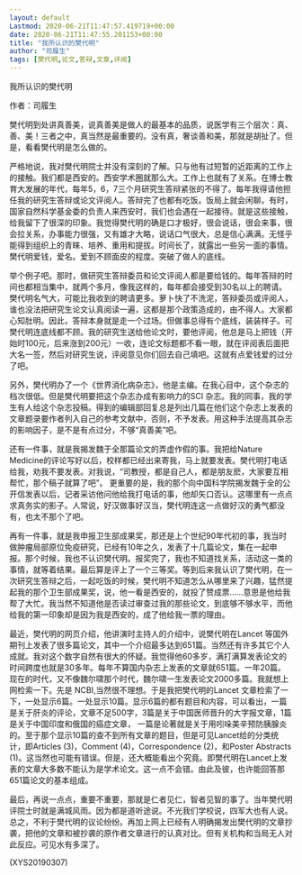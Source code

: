 ```yaml
---
layout: default
Lastmod: 2020-06-21T11:47:57.419719+00:00
date: 2020-06-21T11:47:55.201153+00:00
title: "我所认识的樊代明"
author: "司履生"
tags: [樊代明,论文,答辩,文章,评阅]
---
```


我所认识的樊代明

作者：司履生

樊代明到处讲真善美，说真善美是做人的最基本的品质，说医学有三个层次：真、善、美！三者之中，真当然是最重要的。没有真，奢谈善和美，那就是胡扯了。但是，看看樊代明是怎么做的。

严格地说，我对樊代明院士并没有深刻的了解。只与他有过短暂的近距离的工作上的接触。我们都是西安的。西安学术圈就那么大。工作上也就有了关系。在博士教育大发展的年代，每年5，6，7三个月研究生答辩紧张的不得了。每年我得请他担任我的研究生答辩或论文评阅人。答辩完了也都有吃饭。饭局上就会闲聊。有时，国家自然科学基金委的负责人来西安时，我们也会遇在一起接待。就是这些接触，给我留下了很深的印象。我觉得樊代明的确是口才极好，很会说话，很会来事，很会拉关系，办事能力很强，又有雄才大略，说话口气很大，总是信心满满。无怪乎能得到组织上的青睐、培养、重用和提拔。时间长了，就露出一些另一面的事情。樊代明爱钱，爱名。爱到不顾面皮的程度。突破了做人的底线。

举个例子吧。那时，做研究生答辩委员和论文评阅人都是要给钱的。每年答辩的时间也都相当集中，就两个多月，像我这样的，每年都会接受到30名以上的聘请。樊代明名气大，可能比我收到的聘请更多。萝卜快了不洗泥，答辩委员或评阅人，谁也没法把研究生论文认真阅读一遍，这都是那个政策造成的，由不得人。大家都心知肚明。因此，答辩本身就是走一个过场。但做事总得有个底线，装装样子。可樊代明连底线都不顾。我的研究生送给他论文时，要他评阅，他总是马上把钱（开始时100元，后来涨到200元）一收，连论文标题都不看一眼，就在评阅表后面把大名一签，然后对研究生说，评阅意见你们回去自己填吧。这就有点爱钱爱的过分了吧。

另外，樊代明办了一个《世界消化病杂志》，他是主编。在我心目中，这个杂志的档次很低。但是樊代明要把这个杂志办成有影响力的SCI 杂志。我的同事，我的学生有人给这个杂志投稿。得到的编辑部回复总是列出几篇在他们这个杂志上发表的文章题录要作者列入自己的参考文献中，否则，不予发表。用这种手法提高其杂志的影响因子，是不是有点过分，不够“真善美”吧。

还有一件事，就是我揭发魏于全那篇论文的弄虚作假的事。我把给Nature Medicine的评论写好以后，校样都已经出来寄我，马上就要发表。樊代明打电话给我，劝我不要发表。对我说，“司教授，都是自己人，都是朋友麽，大家要互相帮忙，那个稿子就算了吧”。 更重要的是，我的那个向中国科学院揭发魏于全的公开信发表以后，记者采访他问他给我打电话的事，他却矢口否认。这哪里有一点点求真务实的影子。人常说，好汉做事好汉当，樊代明连这一点做好汉的勇气都没有，也太不那个了吧。

再有一件事，就是我申报卫生部成果奖，那还是上个世纪90年代初的事，我当时做肿瘤局部原位免疫研究，已经有10年之久，发表了十几篇论文，集在一起申报。那个时候，我也不认识樊代明。报奖完了，我也不知道找关系，活动这一类的事情，就等着结果。最后算是评上了一个三等奖。等到后来我认识了樊代明，在一次研究生答辩之后，一起吃饭的时候，樊代明不知道怎么从哪里来了兴趣，猛然提起我的那个卫生部成果奖，说，他一看是西安的，就投了赞成票……意思是他给我帮了大忙。我当然不知道他是否读过审查过我的那些论文，到底够不够水平，而他给我的第一印象却是因为我是西安的，成了他给我一票的理由。

最近，樊代明的网页介绍，他讲演时主持人的介绍中，说樊代明在Lancet 等国外期刊上发表了很多篇论文，其中一个介绍最多达到651篇。当然还有许多其它个人成就。我对这个数字自然有很大的怀疑。我觉得他60多岁，满打满算发表论文的时间跨度也就是30多年。每年不算国内杂志上发表的文章就651篇。一年20篇。现在的时代，又不像魏尔啸那个时代，魏尔啸一生发表论文2000多篇。我就想上网检索一下。先是 NCBI,当然很不理想。于是我把樊代明的Lancet 文章检索了一下，一处显示6篇。一处显示10篇。显示6篇的都有题目和内容，可以看出，一篇是关于肝炎的评论，文章不足500字，3篇是关于中国医师晋升的大字报文章，1篇是关于中国印度和俄国的癌症文章， 一篇是论著就是关于用吲哚美辛预防胰腺炎的。至于那个显示10篇的查不到所有文章的题目，但是可见Lancet给的分类统计，即Articles (3)，Comment (4)，Correspondence (2)，和Poster Abstracts (1)。这当然也可能有错误。但是，还大概能看出个究竟。即樊代明在Lancet上发表的文章大多数不能认为是学术论文。这一点不会错。由此及彼，也许能回答那651篇论文的基本组成。

最后，再说一点点，重要不重要，那就是仁者见仁，智者见智的事了。当年樊代明评院士时就是满城风雨。因为都是道听途说。不光我们学校说，四军大也有人说。总之，不利于樊代明的议论纷纷。再加上网上已经有人明确揭发出樊代明的文章抄袭，把他的文章和被抄袭的原作者文章进行的认真对比。但有关机构和当局无人对此反应。可见水有多深了。

(XYS20190307)

